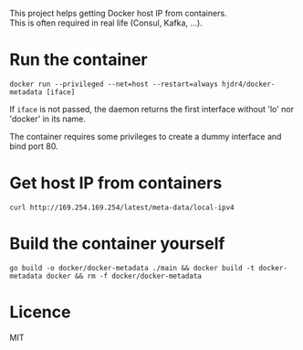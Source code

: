 This project helps getting Docker host IP from containers.    
This is often required in real life (Consul, Kafka, ...).  


# Run the container
```
docker run --privileged --net=host --restart=always hjdr4/docker-metadata [iface]
```

If `iface` is not passed, the daemon returns the first interface without 'lo' nor 'docker' in its name.

The container requires some privileges to create a dummy interface and bind port 80.  


# Get host IP from containers
```
curl http://169.254.169.254/latest/meta-data/local-ipv4
```


# Build the container yourself
```
go build -o docker/docker-metadata ./main && docker build -t docker-metadata docker && rm -f docker/docker-metadata
```


# Licence
MIT

